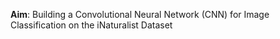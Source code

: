 **Aim**: Building a Convolutional Neural Network (CNN) for Image Classification on the iNaturalist Dataset
